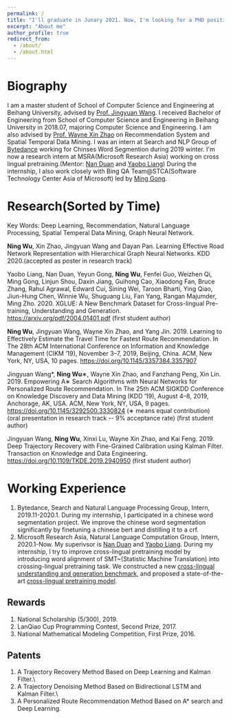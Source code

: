 ```yaml
---
permalink: /
title: "I'll graduate in Junary 2021. Now, I'm looking for a PHD position in NLP or Data Mining fields."
excerpt: "About me"
author_profile: true
redirect_from: 
  - /about/
  - /about.html
---
```


Biography
======
I am a master student of School of Computer Science and Engineering at Beihang University, advised by [Prof. Jingyuan Wang](https://https://www.bigscity.com/). I received Bachelor of Engineering from School of Computer Science and Engineering in Beihang University in 2018.07, majoring Computer Science and Engineering. I am also advised by [Prof. Wayne Xin Zhao](https://scholar.google.com/citations?user=JNhNacoAAAAJ&hl=en) on Recommendation System and Spatial Temporal Data Mining. I was an intern at Search and NLP Group of [Bytedance](https://www.bytedance.com/en/) working for Chinses Word Segmention during 2019 winter. I'm now a research intern at MSRA(Microsoft Research Asia) working on cross lingual pretraining.(Mentor: [Nan Duan](https://www.microsoft.com/en-us/research/people/nanduan/) and [Yaobo Liang](https://www.microsoft.com/en-us/research/people/yalia/)) During the internship, I also work closely with Bing QA Team@STCA(Software Technology Center Asia of Microsoft) led by [Ming Gong](https://www.linkedin.com/in/ming-gong-8483449a/). 

Research(Sorted by Time)
======
Key Words: Deep Learning, Recommendation, Natural Language Processing, Spatial Temperal Data Mining, Graph Neural Network.

**Ning Wu**, Xin Zhao, Jingyuan Wang and Dayan Pan. Learning Effective Road Network Representation with Hierarchical Graph Neural Networks. KDD 2020.(accepted as poster in research track) 

Yaobo Liang, Nan Duan, Yeyun Gong, **Ning Wu**, Fenfei Guo, Weizhen Qi, Ming Gong, Linjun Shou, Daxin Jiang, Guihong Cao, Xiaodong Fan, Bruce Zhang, Rahul Agrawal, Edward Cui, Sining Wei, Taroon Bharti, Ying Qiao, Jiun-Hung Chen, Winnie Wu, Shuguang Liu, Fan Yang, Rangan Majumder, Ming Zho. 2020. XGLUE: A New Benchmark Dataset for Cross-lingual Pre-training, Understanding and Generation. https://arxiv.org/pdf/2004.01401.pdf (first student author)

**Ning Wu**, Jingyuan Wang, Wayne Xin Zhao, and Yang Jin. 2019. Learning
to Effectively Estimate the Travel Time for Fastest Route Recommendation. In The 28th ACM International Conference on Information and Knowledge Management (CIKM ’19), November 3–7, 2019, Beijing, China. ACM, New York, NY, USA, 10 pages. https://doi.org/10.1145/3357384.3357907

Jingyuan Wang*, **Ning Wu**∗, Wayne Xin Zhao, and Fanzhang Peng, Xin
Lin. 2019. Empowering A∗ Search Algorithms with Neural Networks for
Personalized Route Recommendation. In The 25th ACM SIGKDD Conference
on Knowledge Discovery and Data Mining (KDD ’19), August 4–8, 2019, Anchorage, AK, USA. ACM, New York, NY, USA, 9 pages. https://doi.org/10.1145/3292500.3330824 (∗ means equal contribution) (oral presentation in research track -- 9% acceptance rate) (first student author)

Jingyuan Wang, **Ning Wu**, Xinxi Lu, Wayne Xin Zhao, and Kai Feng. 2019.
Deep Trajectory Recovery with Fine-Grained Calibration using Kalman Filter. Transaction on Knowledge and Data Engineering.
https://doi.org/10.1109/TKDE.2019.2940950 (first student author)



Working Experience
======
1. Bytedance, Search and Natural Language Processing Group, Intern, 2019.11-2020.1. During my internship, I participated in a chinese word segmentation project. We improve the chinese word segmentation significantly by finetuning a chinese bert and distilling it to a crf.
2. Microsoft Research Asia, Natural Language Computation Group, Intern, 2020.1-Now. My superivsor is [Nan Duan](https://www.microsoft.com/en-us/research/people/nanduan/) and [Yaobo Liang](https://www.microsoft.com/en-us/research/people/yalia/).  During my internship, I try to improve cross-lingual pretraining model by introducing word alignment of SMT~(Statistic Machine Translation) into crossing-lingual pretraining task. We constructed a new [cross-lingual understanding and generation benchmark](https://microsoft.github.io/XGLUE/), and proposed a state-of-the-art [cross-lingual pretraining model](https://arxiv.org/pdf/2004.01401.pdf). 

Rewards
------
1. National Scholarship (5/300), 2019.
2. LanQiao Cup Programming Contest, Second Prize, 2017.
3. National Mathematical  Modeling Competition, First Prize, 2016.

Patents
------
1. A Trajectory Recovery Method Based on Deep Learning and Kalman Filter.\\
2. A Trajectory Denoising Method Based on Bidirectional LSTM and Kalman Filter.\\
3. A Personalized Route Recommendation Method Based on A* search and Deep Learning.


